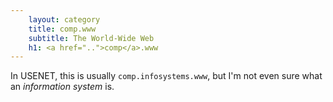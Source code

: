 ```yaml
---
    layout: category
    title: comp.www
    subtitle: The World-Wide Web
    h1: <a href="..">comp</a>.www
---
```

In USENET, this is usually `comp.infosystems.www`, but I'm not even sure what an _information system_ is.
